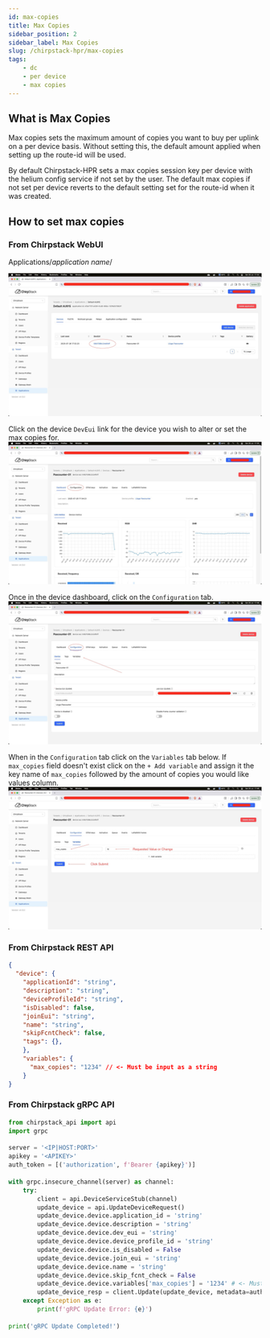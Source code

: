 ```yaml
---
id: max-copies
title: Max Copies
sidebar_position: 2
sidebar_label: Max Copies
slug: /chirpstack-hpr/max-copies
tags:
    - dc
    - per device
    - max copies
---
```


## What is Max Copies

Max copies sets the maximum amount of copies you want to buy per uplink on a per device basis.
Without setting this, the default amount applied when setting up the route-id will be used.

By default Chirpstack-HPR sets a max copies session key per device with the helium config service if
not set by the user. The default max copies if not set per device reverts to the default setting set
for the route-id when it was created.

## How to set max copies

### From Chirpstack WebUI

Applications/*application name*/

![applications](/img/01-max-copies.jpg)

Click on the device `DevEui` link for the device you wish to alter or set the max copies for.
![applications](/img/02-max-copies.jpg)

Once in the device dashboard, click on the `Configuration` tab.
![applications](/img/03-max-copies.jpg)

When in the `Configuration` tab click on the `Variables` tab below. If `max_copies` field doesn't
exist click on the `+ Add variable` and assign it the key name of `max_copies` followed by the amount
of copies you would like values column.
![applications](/img/04-max-copies.jpg)

### From Chirpstack REST API

```json title="Endpoint: /api/devices/{device.devEui} Update the given device 1234 copies"
{
  "device": {
    "applicationId": "string",
    "description": "string",
    "deviceProfileId": "string",
    "isDisabled": false,
    "joinEui": "string",
    "name": "string",
    "skipFcntCheck": false,
    "tags": {},
    },
    "variables": {
      "max_copies": "1234" // <- Must be input as a string
    }
}
```

### From Chirpstack gRPC API

```py title="Example Python Script, Update the given device 1234 copies"
from chirpstack_api import api
import grpc

server = '<IP|HOST:PORT>'
apikey = '<APIKEY>'
auth_token = [('authorization', f'Bearer {apikey}')]

with grpc.insecure_channel(server) as channel:
    try:
        client = api.DeviceServiceStub(channel)
        update_device = api.UpdateDeviceRequest()
        update_device.device.application_id = 'string'
        update_device.device.description = 'string'
        update_device.device.dev_eui = 'string'
        update_device.device.device_profile_id = 'string'
        update_device.device.is_disabled = False
        update_device.device.join_eui = 'string'
        update_device.device.name = 'string'
        update_device.device.skip_fcnt_check = False
        update_device.device.variables['max_copies'] = '1234' # <- Must be input as a string
        update_device_resp = client.Update(update_device, metadata=auth_token)
    except Exception as e:
        print(f'gRPC Update Error: {e}')

print('gRPC Update Completed!')
```
